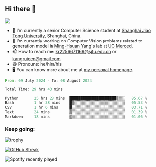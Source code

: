 ## Hi there 👋

![](https://komarev.com/ghpvc/?username=Kr-Panghu)
- 🌱 I’m currently a senior Computer Science student at [Shanghai Jiao Tong University](https://www.sjtu.edu.cn), Shanghai, China.
- 🔭 I’m currently working on Computer Vision problems related to generation model in [Ming-Hsuan Yang](https://faculty.ucmerced.edu/mhyang/)'s lab at [UC Merced](https://www.ucmerced.edu/).
- 📫 How to reach me: kr2256671169@sjtu.edu.cn or kangruicen@gmail.com
- 😄 Pronouns: he/him/his
- 🖥️ You can know more about me at [my personal homepage](https://kr-panghu.github.io).

<!--START_SECTION:waka-->

```rust
From: 09 July 2024 - To: 08 August 2024

Total Time: 29 hrs 43 mins

Python       25 hrs 28 mins  █████████████████████▒░░░   85.67 %
Bash         1 hr 38 mins    █▒░░░░░░░░░░░░░░░░░░░░░░░   05.53 %
CSV          1 hr 6 mins     █░░░░░░░░░░░░░░░░░░░░░░░░   03.71 %
Text         24 mins         ▒░░░░░░░░░░░░░░░░░░░░░░░░   01.39 %
Markdown     18 mins         ▒░░░░░░░░░░░░░░░░░░░░░░░░   01.06 %
```

<!--END_SECTION:waka-->

<h3 align="left">Keep going:</h3>

![trophy](https://github-profile-trophy.vercel.app/?username=Kr-Panghu&theme=onedark&title=MultiLanguage,Stars,Followers,Repositories,Commits,Experience)

[![GitHub Streak](https://github-readme-streak-stats.herokuapp.com/?user=Kr-Panghu)](https://git.io/streak-stats)

![Spotify recently played](https://spotify-recently-played-readme.vercel.app/api?user=313cmgdfngjjlfotpedtywb7cpca)
